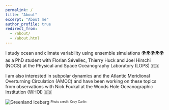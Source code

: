 ```yaml
---
permalink: /
title: "About"
excerpt: "About me"
author_profile: true
redirect_from: 
  - /about/
  - /about.html
---
```


I study ocean and climate variability using ensemble simulations 🌍🌍🌍🌍🌍 as a PhD student with Florian Sévellec, Thierry Huck and Joel Hirschi (NOCS) at the Physical and Space Oceanography Laboratory (LOPS) 🇫🇷

I am also interested in subpolar dynamics and the Atlantic Meridional Overturning Circulation (AMOC) and have been working on these topics from observations with Nick Foukal at the Woods Hole Oceanographic Institution (WHOI) 🇺🇸

![Greenland Iceberg](/images/greenland_iceberg.jpg)
<sup><sub>Photo credit: Croy Carlin</sub></sup>
